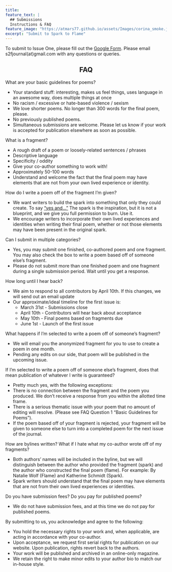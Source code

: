 ```yaml
---
title: 
feature_text: |
  ## Submissions
  Instructions & FAQ
feature_image: "https://atmars77.github.io/assets/Images/corina_smoke.jpg"
excerpt: "Submit to Spark to Flame"
---
```

To submit to Issue One, please fill out the [Google Form](https://docs.google.com/forms/d/e/1FAIpQLScK-5ArvstWpBkvBcw4TYKUSAPVl5In5AHuAPFlRvVUN_zhCA/viewform).
Please email s2fjournal(at)gmail.com with any questions or queries.

<center> <h2>FAQ</h2> </center>

What are your basic guidelines for poems?

  * Your standard stuff: interesting, makes us feel things, uses language in an awesome way, does multiple things at once
  * No racism / excessive or hate-based violence / sexism
  * We love shorter poems. No longer than 300 words for the final poem, please.
  * No previously published poems.
  * Simultaneous submissions are welcome. Please let us know if your work is accepted for publication elsewhere as soon as possible.

What is a fragment?

  * A rough draft of a poem or loosely-related sentences / phrases
  * Descriptive language
  * Specificity / oddity
  * Give your co-author something to work with!
  * Approximately 50-100 words
  * Understand and welcome the fact that the final poem may have elements that are not from your own lived experience or identity.

How do I write a poem off of the fragment I’m given?

  * We want writers to build the spark into something that only they could create. To say [“yes and…”](https://en.wikipedia.org/wiki/Yes,_and...) The spark is the inspiration, but it is not a blueprint, and we give you full permission to burn. Use it.
  * We encourage writers to incorporate their own lived experiences and identities when writing their final poem, whether or not those elements may have been present in the original spark.

Can I submit in multiple categories?

  * Yes, you may submit one finished, co-authored poem and one fragment. You may also check the box to write a poem based off of someone else’s fragment.
  * Please do not submit more than one finished poem and one fragment during a single submission period. Wait until you get a response.

How long until I hear back?
  * We aim to respond to all contributors by April 10th. If this changes, we will send out an email update
  * Our approximate/ideal timeline for the first issue is:
    * March 31st - Submissions close
    * April 10th - Contributors will hear back about acceptance
    * May 10th - Final poems based on fragments due
    * June 1st - Launch of the first issue

What happens if I’m selected to write a poem off of someone’s fragment?

  * We will email you the anonymized fragment for you to use to create a poem in one month.
  * Pending any edits on our side, that poem will be published in the upcoming issue.

If I’m selected to write a poem off of someone else’s fragment, does that mean publication of whatever I write is guaranteed?

  * Pretty much yes, with the following exceptions:
  * There is no connection between the fragment and the poem you produced.
   We don’t receive a response from you within the allotted time frame.
  * There is a serious thematic issue with your poem that no amount of editing will resolve. (Please see FAQ Question 1 “Basic Guidelines for Poems”).
  * If the poem based off of your fragment is rejected, your fragment will be given to someone else to turn into a completed poem for the next issue of the journal.

How are bylines written? What if I hate what my co-author wrote off of my fragments?

  * Both authors’ names will be included in the byline, but we will distinguish between the author who provided the fragment (spark) and the author who constructed the final poem (flame). For example: By Natalie Wolf (Flame) and Katherine Schmidt (Spark).
  * Spark writers should understand that the final poem may have elements that are not from their own lived experiences or identities.

Do you have submission fees? Do you pay for published poems?

  * We do not have submission fees, and at this time we do not pay for published poems.

By submitting to us, you acknowledge and agree to the following:

  * You hold the necessary rights to your work and, when applicable, are acting in accordance with your co-author.
  * Upon acceptance, we request first serial rights for publication on our website. Upon publication, rights revert back to the authors.
  * Your work will be published and archived in an online-only magazine.
  * We retain the right to make minor edits to your author bio to match our in-house style.